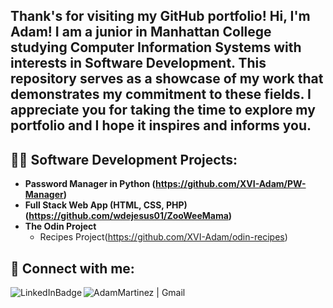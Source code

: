 <h2>Thank's for visiting my GitHub portfolio! Hi, I'm Adam! I am a junior in Manhattan College studying Computer Information Systems with interests in Software Development. This repository serves as a showcase of my work that demonstrates my commitment to these fields. I appreciate you for taking the time to explore my portfolio and I hope it inspires and informs you. </h2>

<h2>👨‍💻 Software Development Projects:</h2>

- <b>Password Manager in Python (https://github.com/XVI-Adam/PW-Manager)</b>
- <b>Full Stack Web App (HTML, CSS, PHP) (https://github.com/wdejesus01/ZooWeeMama)</b>
- <b>The Odin Project</b>
  - Recipes Project(https://github.com/XVI-Adam/odin-recipes)

<h2> 🤳 Connect with me:</h2>
<img align="left" alt="LinkedInBadge" | max-width="100%" | href="https://www.linkedin.com/in/adam-martinez-321700238/" src="https://img.shields.io/badge/-LinkedIn-blue?style=flat-square&logo=Linkedin&logoColor=white&link=https://www.linkedin.com/in/adam-martinez-321700238/"/>
<img align="left" alt="AdamMartinez | Gmail" max-width="100%" href="mailto:amartinez24@manhattan.edu" src="https://camo.githubusercontent.com/911a9cd1e2ea9f85abf077cffe80de0ca22f03d010e9fe69c2ba0e0c0588b175/68747470733a2f2f696d672e736869656c64732e696f2f62616467652f2d476d61696c2d6331343433383f7374796c653d666c61742d737175617265266c6f676f3d476d61696c266c6f676f436f6c6f723d7768697465266c696e6b3d6d61696c746f3a686173616e6d6f646573743040676d61696c2e636f6d"/>
